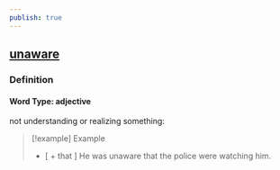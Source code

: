 ```yaml
---
publish: true
---
```


## [unaware](https://dictionary.cambridge.org/dictionary/english/unaware)

### Definition
#### Word Type: adjective
not understanding or realizing something:

>[!example] Example
> - [ + that ] He was unaware that the police were watching him.
